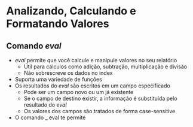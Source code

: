 # Analizando, Calculando e Formatando Valores

## Comando _eval_

* _eval_ permite que você calcule e manipule valores no seu relatório
	* Útil para cálculos como adição, subtração, multiplicação e divisão
	* Não sobrescreve os dados no index
* Suporta uma variedade de funções
*  Os resultados do _eval_ são escritos em um campo especificado
	* Pode ser um campo novo ou um já existente
	* Se o campo de destino existir, a informação é substituída pelo resultado do _eval_
	* Os valores dos campos são tratados de forma case-sensitive
* O comando _ eval te permite
<!--stackedit_data:
eyJoaXN0b3J5IjpbLTE0MzgwMjMzNTAsLTE1NzQxMDI0ODhdfQ
==
-->